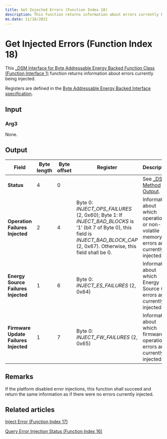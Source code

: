 ```yaml
---
title: Get Injected Errors (Function Index 18)
description: This function returns information about errors currently being injected.
ms.date: 11/18/2022
---
```


# Get Injected Errors (Function Index 18)

This [_DSM Interface for Byte Addressable Energy Backed Function Class (Function Interface 1)](-dsm-interface-for-byte-addressable-energy-backed-function-class--function-interface-1-.md) function returns information about errors currently being injected.

Registers are defined in the [Byte Addressable Energy Backed Interface specification](https://www.jedec.org/category/keywords/nvdimm-n).

## Input

### Arg3

None.

## Output

| Field | Byte length | Byte offset | Register | Description |
| ----- | ----------- | ----------- | -------- | ----------- |
| **Status**                   | 4 | 0 |  | See [_DSM Method Output](-dsm-interface-for-byte-addressable-energy-backed-function-class--function-interface-1-.md). |
| **Operation Failures Injected** | 2 | 4 | Byte 0: *INJECT_OPS_FAILURES* (2, 0x60); Byte 1: If *INJECT_BAD_BLOCKS* is ‘1’ (bit 7 of Byte 0), this field is *INJECT_BAD_BLOCK_CAP* (2, 0x67). Otherwise, this field shall be 0. | Information about which operation or non-volatile memory errors are currently injected. |
| **Energy Source Failures Injected** | 1 | 6 | Byte 0: *INJECT_ES_FAILURES* (2, 0x64) | Information about which Energy Source (ES) errors are currently injected. |
| **Firmware Update Failures Injected** | 1 | 7 | Byte 0: *INJECT_FW_FAILURES* (2, 0x65) | Information about which firmware operation errors are currently injected. |

## Remarks

If the platform disabled error injections, this function shall succeed and return the same information as if there were no errors currently injected.

## Related articles

[Inject Error (Function Index 17)](inject-error--function-index-17-.md)

[Query Error Injection Status (Function Index 16)](query-error-injection-status--function-index-16-.md)
